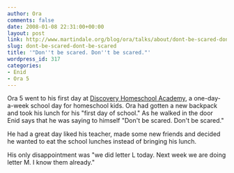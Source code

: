 ```yaml
---
author: Ora
comments: false
date: 2008-01-08 22:31:00+00:00
layout: post
link: http://www.martindale.org/blog/ora/talks/about/dont-be-scared-dont-be-scared
slug: dont-be-scared-dont-be-scared
title: '"Don''t be scared. Don''t be scared."'
wordpress_id: 317
categories:
- Enid
- Ora 5
---
```


Ora 5 went to his first day at [Discovery Homeschool Academy](http://www.firstbaptistraytown.com/schools/discovery/default.htm), a one-day-a-week school day for homeschool kids. Ora had gotten a new backpack and took his lunch for his "first day of school." As he walked in the door Enid says that he was saying to himself "Don't be scared. Don't be scared."  
  
He had a great day liked his teacher, made some new friends and decided he wanted to eat the school lunches instead of bringing his lunch.  
  
His only disappointment was "we did letter L today. Next week we are doing letter M. I know them already."
